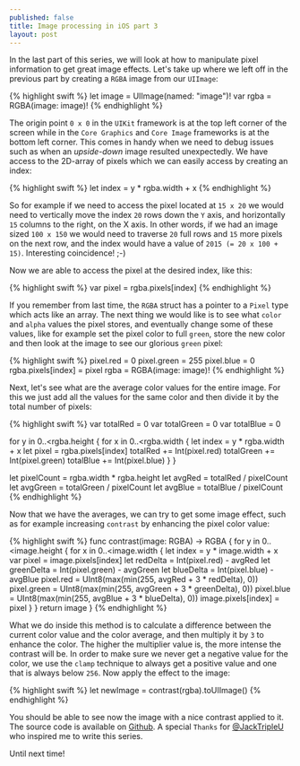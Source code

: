 ```yaml
---
published: false
title: Image processing in iOS part 3
layout: post
---
```

In the last part of this series, we will look at how to manipulate pixel information to get great image effects. Let's take up where we left off in the previous part by creating a `RGBA` image from our `UIImage`:

{% highlight swift %} 
let image = UIImage(named: "image")!
var rgba = RGBA(image: image)!
{% endhighlight %}

The origin point `0 x 0` in the `UIKit` framework is at the top left corner of the screen while in the `Core Graphics` and `Core Image` frameworks is at the bottom left corner. This comes in handy when we need to debug issues such as when an _upside-down_ image resulted unexpectedly. We have access to the 2D-array of pixels which we can easily access by creating an index:

{% highlight swift %} 
let index = y * rgba.width + x
{% endhighlight %}

So for example if we need to access the pixel located at `15 x 20` we would need to vertically move the index `20` rows down the `Y` axis, and horizontally `15` columns to the right, on the X axis. In other words, if we had an image sized `100 x 150` we would need to traverse `20` full rows and `15` more pixels on the next row, and the index would have a value of `2015 (= 20 x 100 + 15)`. Interesting coincidence! ;-)

Now we are able to access the pixel at the desired index, like this:

{% highlight swift %} 
var pixel = rgba.pixels[index]
{% endhighlight %}

If you remember from last time, the `RGBA` struct has a pointer to a `Pixel` type which acts like an array. The next thing we would like is to see what `color` and `alpha` values the pixel stores, and eventually change some of these values, like for example set the pixel color to full `green`, store the new color and then look at the image to see our glorious `green` pixel:

{% highlight swift %} 
pixel.red = 0
pixel.green = 255
pixel.blue = 0
rgba.pixels[index] = pixel
rgba = RGBA(image: image)!
{% endhighlight %}

Next, let's see what are the average color values for the entire image. For this we just add all the values for the same color and then divide it by the total number of pixels:

{% highlight swift %} 
var totalRed = 0
var totalGreen = 0
var totalBlue = 0

for y in 0..<rgba.height {
    for x in 0..<rgba.width {
        let index = y * rgba.width + x
        let pixel = rgba.pixels[index]
        totalRed += Int(pixel.red)
        totalGreen += Int(pixel.green)
        totalBlue += Int(pixel.blue)
    }
}

let pixelCount = rgba.width * rgba.height
let avgRed = totalRed / pixelCount
let avgGreen = totalGreen / pixelCount
let avgBlue = totalBlue / pixelCount
{% endhighlight %}

Now that we have the averages, we can try to get some image effect, such as for example increasing `contrast` by enhancing the pixel color value: 

{% highlight swift %} 
func contrast(image: RGBA) -> RGBA {
    for y in 0..<image.height {
        for x in 0..<image.width {
            let index = y * image.width + x
            var pixel = image.pixels[index]
            let redDelta = Int(pixel.red) - avgRed
            let greenDelta = Int(pixel.green) - avgGreen
            let blueDelta = Int(pixel.blue) - avgBlue
            pixel.red = UInt8(max(min(255, avgRed + 3 * redDelta), 0))
            pixel.green = UInt8(max(min(255, avgGreen + 3 * greenDelta), 0))
            pixel.blue = UInt8(max(min(255, avgBlue + 3 * blueDelta), 0))
            image.pixels[index] = pixel
        }
    }
    return image
}
{% endhighlight %}

What we do inside this method is to calculate a difference between the current color value and the color average, and then multiply it by `3` to enhance the color. The higher the multiplier value is, the more intense the contrast will be. In order to make sure we never get a negative value for the color, we use the `clamp` technique to always get a positive value and one that is always below `256`. Now apply the effect to the image:

{% highlight swift %} 
let newImage = contrast(rgba).toUIImage()
{% endhighlight %}

You should be able to see now the image with a nice contrast applied to it. The source code is available on [Github](). A special `Thanks` for [@JackTripleU](https://twitter.com/JackTripleU) who inspired me to write this series.

Until next time!